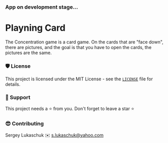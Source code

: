 ### App on development stage...


# Playning Card

The Concentration game is a card game. On the cards that are "face down", there are pictures, and the goal is that you have to open the cards, the pictures are the same.



### 🛡️ License

This project is licensed under the MIT License - see the [`LICENSE`](https://github.com/lgreydev/PlayingCard/blob/main/License) file for details.

### 🙏 Support

This project needs a ⭐️ from you. Don't forget to leave a star ⭐️

### 😎 Contributing
Sergey Lukaschuk ✉️ s.lukaschuk@yahoo.com
